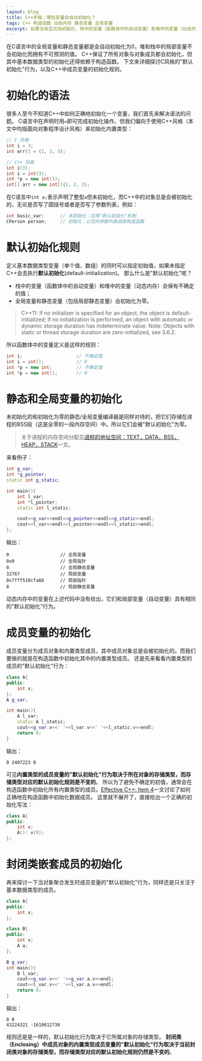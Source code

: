 ```yaml
---
layout: blog
title: C++手稿：哪些变量会自动初始化？
tags: C++ 构造函数 动态内存 静态变量 全局变量
excerpt: 如果没有显式地初始化，栈中的变量（函数体中的自动变量）和堆中的变量（动态内存）会保有不确定的值；而全局变量和静态变量（包括局部静态变量）会初始化为零。
---
```


在C语言中的全局变量和静态变量都是会自动初始化为0，堆和栈中的局部变量不会初始化而拥有不可预测的值。
C++保证了所有对象与对象成员都会初始化，但其中基本数据类型的初始化还得依赖于构造函数。
下文来详细探讨C风格的"默认初始化"行为，以及C++中成员变量的初始化规则。

<!--more-->

# 初始化的语法

很多人至今不知道C++中如何正确地初始化一个变量，我们首先来解决语法的问题。
C语言中在声明时用`=`即可完成初始化操作。但我们偏向于使用C++风格（本文中均指面向对象程序设计风格）来初始化内置类型：

```cpp
// C 风格
int i = 3;
int arr[] = {1, 2, 3};

// C++ 风格
int i(3);
int i = int(3);
int *p = new int(3);
int[] arr = new int[]{1, 2, 3};
```

在C语言中`int a;`表示声明了整型`a`但未初始化，而C++中的对象总是会被初始化的，无论是否写了圆括号或者是否写了参数列表，例如：

```cpp
int basic_var;      // 未初始化：应用"默认初始化"机制
CPerson person;     // 初始化：以空的参数列表调用构造函数
```

# 默认初始化规则

定义基本数据类型变量（单个值、数组）的同时可以指定初始值，如果未指定C++会去执行**默认初始化**(default-initialization)。
那么什么是"默认初始化"呢？

* 栈中的变量（函数体中的自动变量）和堆中的变量（动态内存）会保有不确定的值；
* 全局变量和静态变量（包括局部静态变量）会初始化为零。

> C++11: If no initializer is specified for an object, the object is default-initialized; if no initialization is performed, an
> object with automatic or dynamic storage duration has indeterminate value. 
> Note: Objects with static or thread storage duration are zero-initialized, see 3.6.2.

所以函数体中的变量定义是这样的规则：

```cpp
int i;                    // 不确定值
int i = int();            // 0
int *p = new int;         // 不确定值
int *p = new int();       // 0
```

# 静态和全局变量的初始化

未初始化的和初始化为零的静态/全局变量编译器是同样对待的，把它们存储在进程的BSS段（这是全零的一段内存空间）中。所以它们会被"默认初始化"为零。

> 关于进程的内存空间分配见[进程的地址空间：TEXT，DATA，BSS，HEAP，STACK][mem]一文。

来看例子：

```cpp
int g_var;
int *g_pointer;
static int g_static;

int main(){
    int l_var;
    int *l_pointer;
    static int l_static;

    cout<<g_var<<endl<<g_pointer<<endl<<g_static<<endl;
    cout<<l_var<<endl<<l_pointer<<endl<<l_static<<endl;
};
```

输出：

```
0                   // 全局变量
0x0                 // 全局指针  
0                   // 全局静态变量
32767               // 局部变量
0x7fff510cfa68      // 局部指针
0                   // 局部静态变量
```

动态内存中的变量在上述代码中没有给出，它们和局部变量（自动变量）具有相同的"默认初始化"行为。

# 成员变量的初始化

成员变量分为成员对象和内置类型成员，其中成员对象总是会被初始化的。而我们要做的就是在构造函数中初始化其中的内置类型成员。
还是先来看看内置类型的成员的"默认初始化"行为：

```cpp
class A{
public:
    int v;
};
A g_var;

int main(){
    A l_var;
    static A l_static;
    cout<<g_var.v<<' '<<l_var.v<<' '<<l_static.v<<endl;
    return 0;
}
```

输出：

```
0 2407223 0
```

可见**内置类型的成员变量的"默认初始化"行为取决于所在对象的存储类型，而存储类型对应的默认初始化规则是不变的**。
所以为了避免不确定的初值，通常会在构造函数中初始化所有内置类型的成员。[Effective C++: Item 4][item4]一文讨论了如何正确地在构造函数中初始化数据成员。
这里就不展开了，直接给出一个正确的初始化写法：

```cpp
class A{
public:
    int v;
    A(): v(0);
};
```

# 封闭类嵌套成员的初始化

再来探讨一下当对象聚合发生时成员变量的"默认初始化"行为，同样还是只关注于基本数据类型的成员。

```cpp
class A{
public:
    int v;
};

class B{
public:
    int v;
    A a;
};

B g_var;
int main(){
    B l_var;
    cout<<g_var.v<<' '<<g_var.a.v<<endl;
    cout<<l_var.v<<' '<<l_var.a.v<<endl;
    return 0;
}
```

输出：

```
0 0
43224321 -1610612736
```

规则还是是一样的，默认初始化行为取决于它所属对象的存储类型。
**封闭类（Enclosing）中成员对象的内置类型成员变量的"默认初始化"行为取决于当前封闭类对象的存储类型，而存储类型对应的默认初始化规则仍然是不变的**。


[item4]: /2015/07/22/effective-cpp-4.html
[mem]: /2015/07/22/memory-segment.html

